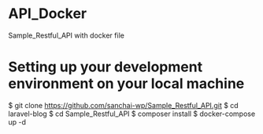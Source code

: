 # API_Docker
Sample_Restful_API  with docker file

# Setting up your development environment on your local machine 
$ git clone https://github.com/sanchai-wp/Sample_Restful_API.git 
$ cd laravel-blog
$ cd Sample_Restful_API
$ composer install
$ docker-compose up -d


